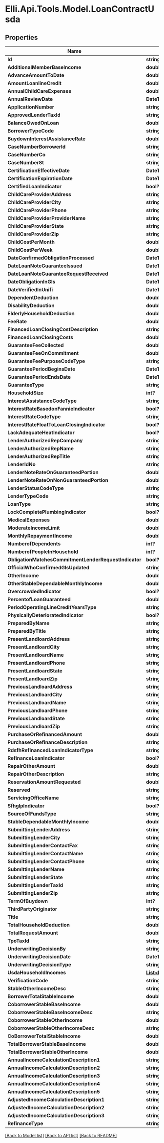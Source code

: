 # Elli.Api.Tools.Model.LoanContractUsda
## Properties

Name | Type | Description | Notes
------------ | ------------- | ------------- | -------------
**Id** | **string** |  | [optional] 
**AdditionalMemberBaseIncome** | **double?** |  | [optional] 
**AdvanceAmountToDate** | **double?** |  | [optional] 
**AmountLoanlineCredit** | **double?** |  | [optional] 
**AnnualChildCareExpenses** | **double?** |  | [optional] 
**AnnualReviewDate** | **DateTime?** |  | [optional] 
**ApplicationNumber** | **string** |  | [optional] 
**ApprovedLenderTaxId** | **string** |  | [optional] 
**BalanceOwedOnLoan** | **double?** |  | [optional] 
**BorrowerTypeCode** | **string** |  | [optional] 
**BuydownInterestAssistanceRate** | **double?** |  | [optional] 
**CaseNumberBorrowerId** | **string** |  | [optional] 
**CaseNumberCo** | **string** |  | [optional] 
**CaseNumberSt** | **string** |  | [optional] 
**CertificationEffectiveDate** | **DateTime?** |  | [optional] 
**CertificationExpirationDate** | **DateTime?** |  | [optional] 
**CertifiedLoanIndicator** | **bool?** |  | [optional] 
**ChildCareProviderAddress** | **string** |  | [optional] 
**ChildCareProviderCity** | **string** |  | [optional] 
**ChildCareProviderPhone** | **string** |  | [optional] 
**ChildCareProviderProviderName** | **string** |  | [optional] 
**ChildCareProviderState** | **string** |  | [optional] 
**ChildCareProviderZip** | **string** |  | [optional] 
**ChildCostPerMonth** | **double?** |  | [optional] 
**ChildCostPerWeek** | **double?** |  | [optional] 
**DateConfirmedObligationProcessed** | **DateTime?** |  | [optional] 
**DateLoanNoteGuaranteeIssued** | **DateTime?** |  | [optional] 
**DateLoanNoteGuaranteeRequestReceived** | **DateTime?** |  | [optional] 
**DateObligationInGls** | **DateTime?** |  | [optional] 
**DateVerifiedInUnifi** | **DateTime?** |  | [optional] 
**DependentDeduction** | **double?** |  | [optional] 
**DisabilityDeduction** | **double?** |  | [optional] 
**ElderlyHouseholdDeduction** | **double?** |  | [optional] 
**FeeRate** | **double?** |  | [optional] 
**FinancedLoanClosingCostDescription** | **string** |  | [optional] 
**FinancedLoanClosingCosts** | **double?** |  | [optional] 
**GuaranteeFeeCollected** | **double?** |  | [optional] 
**GuaranteeFeeOnCommitment** | **double?** |  | [optional] 
**GuaranteeFeePurposeCodeType** | **string** |  | [optional] 
**GuaranteePeriodBeginsDate** | **DateTime?** |  | [optional] 
**GuaranteePeriodEndsDate** | **DateTime?** |  | [optional] 
**GuaranteeType** | **string** |  | [optional] 
**HouseholdSize** | **int?** |  | [optional] 
**InterestAssistanceCodeType** | **string** |  | [optional] 
**InterestRateBasedonFannieIndicator** | **bool?** |  | [optional] 
**InterestRateCodeType** | **string** |  | [optional] 
**InterestRateFloatToLoanClosingIndicator** | **bool?** |  | [optional] 
**LackAdequateHeatIndicator** | **bool?** |  | [optional] 
**LenderAuthorizedRepCompany** | **string** |  | [optional] 
**LenderAuthorizedRepName** | **string** |  | [optional] 
**LenderAuthorizedRepTitle** | **string** |  | [optional] 
**LenderIdNo** | **string** |  | [optional] 
**LenderNoteRateOnGuaranteedPortion** | **double?** |  | [optional] 
**LenderNoteRateOnNonGuaranteedPortion** | **double?** |  | [optional] 
**LenderStatusCodeType** | **string** |  | [optional] 
**LenderTypeCode** | **string** |  | [optional] 
**LoanType** | **string** |  | [optional] 
**LockCompletePlumbingIndicator** | **bool?** |  | [optional] 
**MedicalExpenses** | **double?** |  | [optional] 
**ModerateIncomeLimit** | **double?** |  | [optional] 
**MonthlyRepaymentIncome** | **double?** |  | [optional] 
**NumberofDependents** | **int?** |  | [optional] 
**NumberofPeopleInHousehold** | **int?** |  | [optional] 
**ObligationMatchesCommitmentLenderRequestIndicator** | **bool?** |  | [optional] 
**OfficialWhoConfirmedGlsUpdated** | **string** |  | [optional] 
**OtherIncome** | **double?** |  | [optional] 
**OtherStableDependableMonthlyIncome** | **double?** |  | [optional] 
**OvercrowdedIndicator** | **bool?** |  | [optional] 
**PercentofLoanGuaranteed** | **double?** |  | [optional] 
**PeriodOperatingLineCreditYearsType** | **string** |  | [optional] 
**PhysicallyDeterioratedIndicator** | **bool?** |  | [optional] 
**PreparedByName** | **string** |  | [optional] 
**PreparedByTitle** | **string** |  | [optional] 
**PresentLandloardAddress** | **string** |  | [optional] 
**PresentLandloardCity** | **string** |  | [optional] 
**PresentLandloardName** | **string** |  | [optional] 
**PresentLandloardPhone** | **string** |  | [optional] 
**PresentLandloardState** | **string** |  | [optional] 
**PresentLandloardZip** | **string** |  | [optional] 
**PreviousLandloardAddress** | **string** |  | [optional] 
**PreviousLandloardCity** | **string** |  | [optional] 
**PreviousLandloardName** | **string** |  | [optional] 
**PreviousLandloardPhone** | **string** |  | [optional] 
**PreviousLandloardState** | **string** |  | [optional] 
**PreviousLandloardZip** | **string** |  | [optional] 
**PurchaseOrRefinancedAmount** | **double?** |  | [optional] 
**PurchaseOrRefinanceDescription** | **string** |  | [optional] 
**RdsfhRefinancedLoanIndicatorType** | **string** |  | [optional] 
**RefinanceLoanIndicator** | **bool?** |  | [optional] 
**RepairOtherAmount** | **double?** |  | [optional] 
**RepairOtherDescription** | **string** |  | [optional] 
**ReservationAmountRequested** | **double?** |  | [optional] 
**Reserved** | **string** |  | [optional] 
**ServicingOfficeName** | **string** |  | [optional] 
**SfhglpIndicator** | **bool?** |  | [optional] 
**SourceOfFundsType** | **string** |  | [optional] 
**StableDependableMonthlyIncome** | **double?** |  | [optional] 
**SubmittingLenderAddress** | **string** |  | [optional] 
**SubmittingLenderCity** | **string** |  | [optional] 
**SubmittingLenderContactFax** | **string** |  | [optional] 
**SubmittingLenderContactName** | **string** |  | [optional] 
**SubmittingLenderContactPhone** | **string** |  | [optional] 
**SubmittingLenderName** | **string** |  | [optional] 
**SubmittingLenderState** | **string** |  | [optional] 
**SubmittingLenderTaxId** | **string** |  | [optional] 
**SubmittingLenderZip** | **string** |  | [optional] 
**TermOfBuydown** | **int?** |  | [optional] 
**ThirdPartyOriginator** | **string** |  | [optional] 
**Title** | **string** |  | [optional] 
**TotalHouseholdDeduction** | **double?** |  | [optional] 
**TotalRequestAmount** | **double?** |  | [optional] 
**TpoTaxId** | **string** |  | [optional] 
**UnderwritingDecisionBy** | **string** |  | [optional] 
**UnderwritingDecisionDate** | **DateTime?** |  | [optional] 
**UnderwritingDecisionType** | **string** |  | [optional] 
**UsdaHouseholdIncomes** | [**List&lt;LoanContractUsdaUsdaHouseholdIncomes&gt;**](LoanContractUsdaUsdaHouseholdIncomes.md) |  | [optional] 
**VerificationCode** | **string** |  | [optional] 
**StableOtherIncomeDesc** | **string** |  | [optional] 
**BorrowerTotalStableIncome** | **double?** |  | [optional] 
**CoborrowerStableBaseIncome** | **double?** |  | [optional] 
**CoborrowerStableBaseIncomeDesc** | **string** |  | [optional] 
**CoborrowerStableOtherIncome** | **double?** |  | [optional] 
**CoborrowerStableOtherIncomeDesc** | **string** |  | [optional] 
**CoBorrowerTotalStableIncome** | **double?** |  | [optional] 
**TotalBorrowerStableBaseIncome** | **double?** |  | [optional] 
**TotalBorrowerStableOtherIncome** | **double?** |  | [optional] 
**AnnualIncomeCalculationDescription1** | **string** |  | [optional] 
**AnnualIncomeCalculationDescription2** | **string** |  | [optional] 
**AnnualIncomeCalculationDescription3** | **string** |  | [optional] 
**AnnualIncomeCalculationDescription4** | **string** |  | [optional] 
**AnnualIncomeCalculationDescription5** | **string** |  | [optional] 
**AdjustedIncomeCalculationDescription1** | **string** |  | [optional] 
**AdjustedIncomeCalculationDescription2** | **string** |  | [optional] 
**AdjustedIncomeCalculationDescription3** | **string** |  | [optional] 
**RefinanceType** | **string** |  | [optional] 

[[Back to Model list]](../README.md#documentation-for-models) [[Back to API list]](../README.md#documentation-for-api-endpoints) [[Back to README]](../README.md)

